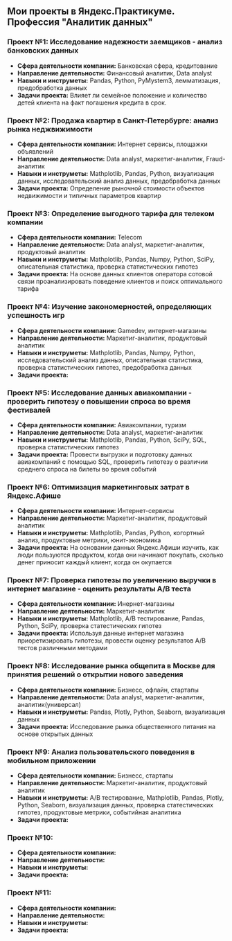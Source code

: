 ## Мои проекты в Яндекс.Практикуме. Профессия "Аналитик данных"
### Проект №1: Исследование надежности заемщиков - анализ банковских данных
 - **Сфера деятельности компании:** Банковская сфера, кредитование
 - **Направление деятельности:** Финансовый аналитик, Data analyst
 - **Навыки и инструметы:** Pandas, Python, PyMystem3, лемматизация, предобработка данных
 - **Задачи проекта:** Влияет ли семейное положение и количество детей клиента на факт погашения кредита в срок.
### Проект №2: Продажа квартир в Санкт-Петербурге: анализ рынка неджвижимости
 - **Сфера деятельности компании:** Интернет сервисы, площажки объявлений
 - **Направление деятельности:**  Data analyst, маркетиг-аналитик, Fraud-аналитик
 - **Навыки и инструметы:** Mathplotlib, Pandas, Python, визуализация данных, исследовательский анализ данных, предобработка данных
 - **Задачи проекта:** Определение рыночной стоимости объектов недвижимости и типичных параметров квартир
### Проект №3: Определение выгодного тарифа для телеком компании
 - **Сфера деятельности компании:** Telecom
 - **Направление деятельности:**  Data analyst, маркетиг-аналитик, продуктовый аналитик
 - **Навыки и инструметы:** Mathplotlib, Pandas, Numpy, Python, SciPy, описательная статистика, проверка статистических гипотез
 - **Задачи проекта:** На основе данных клиентов оператора сотовой связи проанализировать поведение клиентов и поиск оптимального тарифа
### Проект №4: Изучение закономерностей, определяющих успешность игр
 - **Сфера деятельности компании:** Gamedev, интернет-магазины
 - **Направление деятельности:**  Маркетиг-аналитик, продуктовый аналитик
 - **Навыки и инструметы:** Mathplotlib, Pandas, Numpy, Python, исследовательский анализ данных, описательная статистика, проверка статистических гипотез, предобработка данных
 - **Задачи проекта:**
### Проект №5: Исследование данных авиакомпании - проверить гипотезу о повышении спроса во время фестивалей
 - **Сфера деятельности компании:** Авиакомпании, туризм
 - **Направление деятельности:**  Data analyst, маркетиг-аналитик
 - **Навыки и инструметы:** Mathplotlib, Pandas, Python, SciPy, SQL, проверка статистических гипотез
 - **Задачи проекта:** Провести выгрузки и подготовку данных авиакомпаний с помощью SQL, проверить гипотезу о различии среднего спроса на билеты во время событий
### Проект №6: Оптимизация маркетинговых затрат в Яндекс.Афише
 - **Сфера деятельности компании:** Интернет-сервисы
 - **Направление деятельности:**  Маркетиг-аналитик, продуктовый аналитик
 - **Навыки и инструметы:** Mathplotlib, Pandas, Python, когортный анализ, продуктовые метрики, юнит-экономика
 - **Задачи проекта:** На основании данных Яндекс.Афиши изучить, как люди пользуются продуктом, когда они начинают покупать, сколько денег приносит каждый клиент, когда он окупается
### Проект №7: Проверка гипотезы по увеличению выручки в интернет магазине - оценить результаты А/В теста
 - **Сфера деятельности компании:** Инернет-магазины
 - **Направление деятельности:** Маркетиг-аналитик 
 - **Навыки и инструметы:** Mathplotlib, А/В тестирование, Pandas, Python, SciPy, проверка статестических гипотез
 - **Задачи проекта:** Используя данные интернет магазина приоретизировать гипотезы, провести оценку результатов А/В тестов различными методами
### Проект №8: Исследование рынка общепита в Москве для принятия решений о открытии нового заведения
 - **Сфера деятельности компании:** Бизнесс, офлайн, стартапы
 - **Направление деятельности:**  Data analyst, маркетиг-аналитик, аналитик(универсал)
 - **Навыки и инструметы:** Pandas, Plotly, Python, Seaborn, визуализация данных
 - **Задачи проекта:** Исследование рынка общественного питания на основе открытых данных
 ### Проект №9: Анализ пользовательского поведения в мобильном приложении
 - **Сфера деятельности компании:** Бизнесс, стартапы
 - **Направление деятельности:** Маркетиг-аналитик, продуктовый аналитик 
 - **Навыки и инструметы:** А/В тестирование, Mathplotlib, Pandas, Plotly, Python, Seaborn, визуализация данных, проверка статестических гипотез, продуктовые метрики, событийная аналитика
 - **Задачи проекта:**
### Проект №10: 
 - **Сфера деятельности компании:** 
 - **Направление деятельности:**  
 - **Навыки и инструметы:** 
 - **Задачи проекта:**
### Проект №11: 
 - **Сфера деятельности компании:** 
 - **Направление деятельности:**  
 - **Навыки и инструметы:** 
 - **Задачи проекта:**

